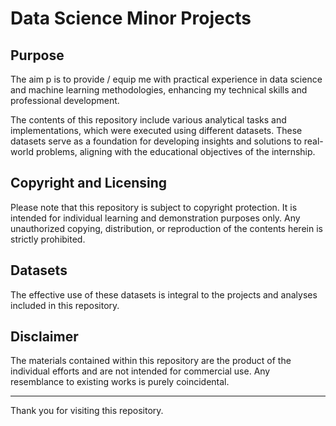 # Data Science Minor Projects


## Purpose

The aim p is to provide / equip me with practical experience in data science and machine learning methodologies, enhancing my technical skills and professional development.

The contents of this repository include various analytical tasks and implementations, which were executed using different datasets. These datasets serve as a foundation for developing insights and solutions to real-world problems, aligning with the educational objectives of the internship.

## Copyright and Licensing

Please note that this repository is subject to copyright protection. It is intended for individual learning and demonstration purposes only. Any unauthorized copying, distribution, or reproduction of the contents herein is strictly prohibited.

## Datasets

The effective use of these datasets is integral to the projects and analyses included in this repository.

## Disclaimer

The materials contained within this repository are the product of the individual efforts  and are not intended for commercial use. Any resemblance to existing works is purely coincidental.


---

Thank you for visiting this repository.
